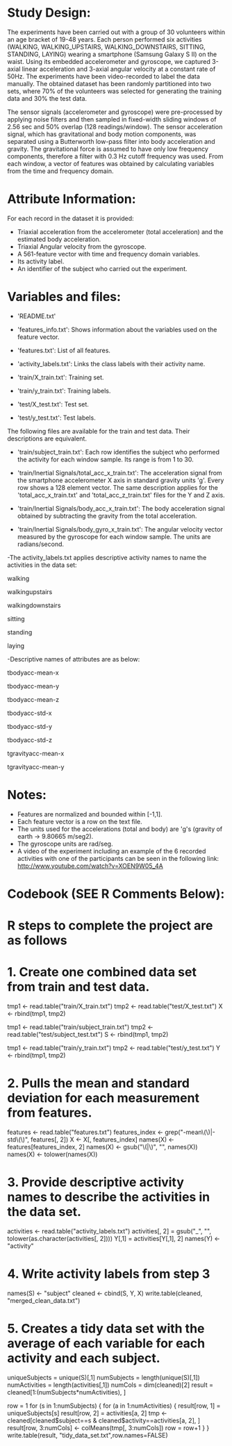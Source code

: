 Study Design:
===============

The experiments have been carried out with a group of 30 volunteers within an age bracket of 19-48 years. Each person performed six activities (WALKING, WALKING_UPSTAIRS, WALKING_DOWNSTAIRS, SITTING, STANDING, LAYING) wearing a smartphone (Samsung Galaxy S II) on the waist. Using its embedded accelerometer and gyroscope, we captured 3-axial linear acceleration and 3-axial angular velocity at a constant rate of 50Hz. The experiments have been video-recorded to label the data manually. The obtained dataset has been randomly partitioned into two sets, where 70% of the volunteers was selected for generating the training data and 30% the test data. 

The sensor signals (accelerometer and gyroscope) were pre-processed by applying noise filters and then sampled in fixed-width sliding windows of 2.56 sec and 50% overlap (128 readings/window). The sensor acceleration signal, which has gravitational and body motion components, was separated using a Butterworth low-pass filter into body acceleration and gravity. The gravitational force is assumed to have only low frequency components, therefore a filter with 0.3 Hz cutoff frequency was used. From each window, a vector of features was obtained by calculating variables from the time and frequency domain.


Attribute Information:
=======================

For each record in the dataset it is provided: 
- Triaxial acceleration from the accelerometer (total acceleration) and the estimated body acceleration. 
- Triaxial Angular velocity from the gyroscope. 
- A 561-feature vector with time and frequency domain variables. 
- Its activity label. 
- An identifier of the subject who carried out the experiment.


Variables and files:
=========================================

- 'README.txt'

- 'features_info.txt': Shows information about the variables used on the feature vector.

- 'features.txt': List of all features.

- 'activity_labels.txt': Links the class labels with their activity name.

- 'train/X_train.txt': Training set.

- 'train/y_train.txt': Training labels.

- 'test/X_test.txt': Test set.

- 'test/y_test.txt': Test labels.

The following files are available for the train and test data. Their descriptions are equivalent. 

- 'train/subject_train.txt': Each row identifies the subject who performed the activity for each window sample. Its range is from 1 to 30. 

- 'train/Inertial Signals/total_acc_x_train.txt': The acceleration signal from the smartphone accelerometer X axis in standard gravity units 'g'. Every row shows a 128 element vector. The same description applies for the 'total_acc_x_train.txt' and 'total_acc_z_train.txt' files for the Y and Z axis. 

- 'train/Inertial Signals/body_acc_x_train.txt': The body acceleration signal obtained by subtracting the gravity from the total acceleration. 

- 'train/Inertial Signals/body_gyro_x_train.txt': The angular velocity vector measured by the gyroscope for each window sample. The units are radians/second. 

-The activity_labels.txt applies descriptive activity names to name the activities in the data set:

walking

walkingupstairs

walkingdownstairs

sitting

standing

laying


-Descriptive names of attributes are as below:

tbodyacc-mean-x 

tbodyacc-mean-y 

tbodyacc-mean-z 

tbodyacc-std-x 

tbodyacc-std-y 

tbodyacc-std-z 

tgravityacc-mean-x 

tgravityacc-mean-y

Notes: 
======
- Features are normalized and bounded within [-1,1].
- Each feature vector is a row on the text file.
- The units used for the accelerations (total and body) are 'g's (gravity of earth -> 9.80665 m/seg2).
- The gyroscope units are rad/seg.
- A video of the experiment including an example of the 6 recorded activities with one of the participants can be seen in the following link: http://www.youtube.com/watch?v=XOEN9W05_4A


Codebook (SEE R Comments Below):
================
# R steps to complete the project are as follows

# 1. Create one combined data set from train and test data.

tmp1 <- read.table("train/X_train.txt")
tmp2 <- read.table("test/X_test.txt")
X <- rbind(tmp1, tmp2)

tmp1 <- read.table("train/subject_train.txt")
tmp2 <- read.table("test/subject_test.txt")
S <- rbind(tmp1, tmp2)

tmp1 <- read.table("train/y_train.txt")
tmp2 <- read.table("test/y_test.txt")
Y <- rbind(tmp1, tmp2)

# 2. Pulls the mean and standard deviation for each measurement from features.

features <- read.table("features.txt")
features_index <- grep("-mean\\(\\)|-std\\(\\)", features[, 2])
X <- X[, features_index]
names(X) <- features[features_index, 2]
names(X) <- gsub("\\(|\\)", "", names(X))
names(X) <- tolower(names(X))

# 3. Provide descriptive activity names to describe the activities in the data set.

activities <- read.table("activity_labels.txt")
activities[, 2] = gsub("_", "", tolower(as.character(activities[, 2])))
Y[,1] = activities[Y[,1], 2]
names(Y) <- "activity"

# 4. Write activity labels from step 3

names(S) <- "subject"
cleaned <- cbind(S, Y, X)
write.table(cleaned, "merged_clean_data.txt")

# 5. Creates a  tidy data set with the average of each variable for each activity and each subject.

uniqueSubjects = unique(S)[,1]
numSubjects = length(unique(S)[,1])
numActivities = length(activities[,1])
numCols = dim(cleaned)[2]
result = cleaned[1:(numSubjects*numActivities), ]

row = 1
for (s in 1:numSubjects) {
  for (a in 1:numActivities) {
    result[row, 1] = uniqueSubjects[s]
    result[row, 2] = activities[a, 2]
    tmp <- cleaned[cleaned$subject==s & cleaned$activity==activities[a, 2], ]
    result[row, 3:numCols] <- colMeans(tmp[, 3:numCols])
    row = row+1
  }
}
write.table(result, "tidy_data_set.txt",row.names=FALSE)





